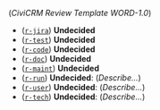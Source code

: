 (*CiviCRM Review Template WORD-1.0*)

<!-- In each category, change the word "Undecided" to "Pass" or "Issue". Add explanatory comments if prompted or desired. -->

* ([`r-jira`](https://docs.civicrm.org/dev/en/latest/standards/review/#r-jira)) __Undecided__
* ([`r-test`](https://docs.civicrm.org/dev/en/latest/standards/review/#r-test)) __Undecided__
* ([`r-code`](https://docs.civicrm.org/dev/en/latest/standards/review/#r-code)) __Undecided__
* ([`r-doc`](https://docs.civicrm.org/dev/en/latest/standards/review/#r-doc)) __Undecided__
* ([`r-maint`](https://docs.civicrm.org/dev/en/latest/standards/review/#r-maint)) __Undecided__
* ([`r-run`](https://docs.civicrm.org/dev/en/latest/standards/review/#r-run)) __Undecided__: (*Describe...*)
* ([`r-user`](https://docs.civicrm.org/dev/en/latest/standards/review/#r-user)) __Undecided__: (*Describe...*)
* ([`r-tech`](https://docs.civicrm.org/dev/en/latest/standards/review/#r-tech)) __Undecided__: (*Describe...*)
